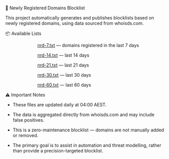 🧾 Newly Registered Domains Blocklist

This project automatically generates and publishes blocklists based on newly registered domains, using data sourced from whoisds.com.


📦 Available Lists

<div style="padding-left: 20%;">

<p style="padding-left 20%;">
<a href="https://raw.githubusercontent.com/chrisjbawden/newly-registered-domains-tracker/refs/heads/main/nrd-7.txt">nrd-7.txt</a> — domains registered in the last 7 days

<a href="https://raw.githubusercontent.com/chrisjbawden/newly-registered-domains-tracker/refs/heads/main/nrd-14.txt">nrd-14.txt</a> — last 14 days

<a href="https://raw.githubusercontent.com/chrisjbawden/newly-registered-domains-tracker/refs/heads/main/nrd-21.txt">nrd-21.txt</a> — last 21 days

<a href="https://raw.githubusercontent.com/chrisjbawden/newly-registered-domains-tracker/refs/heads/main/nrd-30.txt">nrd-30.txt</a> — last 30 days

<a href="https://raw.githubusercontent.com/chrisjbawden/newly-registered-domains-tracker/refs/heads/main/nrd-60.txt">nrd-60.txt</a> — last 60 days
</p>
</div>

⚠️ Important Notes

- These files are updated daily at 04:00 AEST.

- The data is aggregated directly from whoisds.com and may include false positives.

- This is a zero-maintenance blocklist — domains are not manually added or removed.

- The primary goal is to assist in automation and threat modelling, rather than provide a precision-targeted blocklist.
